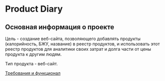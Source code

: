 # Product Diary

## Основная информация о проекте

Цель - создание веб-сайта, позволяющего добавлять продукты (калорийность, БЖУ, название) в реестр продуктов, и использовать этот реестр продуктов для аналитики своих затрат и долга части от цены продукта к другим людям.

Тип продукта - веб-сайт.

[Требования и функционал](./REQUIREMENTS.md)
